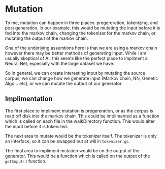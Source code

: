 # Mutation

To me, mutation can happen in three places: pregereration, tokenizing, and post generation. In our example, this would be mutating the input before it is fed into the markov chain, changing the tokenizer for the markov chain, or mutating the output of the markov chain.

One of the underlying assumtions here is that we are using a markov chain however there may be better methods of generating input. While I am usually skeptical of AI, this seems like the perfect place to impliment a Neural Net, especially with the large dataset we have.

So in general, we can create interesting input by mutating the source corpus, we can change how we generate input (Markov chain, NN, Genetic Algo... etc), or we can mutate the output of our generator.

## Implimentation
The first place to impliment mutation is pregereration, or as the corpus is read off disk into the markov chain. This could be implimented as a function which is called on each file in the walkDirectory function. This would alter the input before it is tokenized.

The next area to mutate would be the tokenizer itself. The tokenizer is only an interface, so it can be swapped out at will in `tokenizer.go`.

The final area to impliment mutation would be on the output of the generator. This would be a function which is called on the output of the `getInput()` function.
